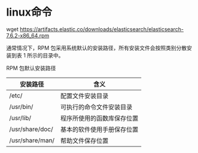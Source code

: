# linux命令

wget https://artifacts.elastic.co/downloads/elasticsearch/elasticsearch-7.6.2-x86_64.rpm

通常情况下，RPM 包采用系统默认的安装路径，所有安装文件会按照类别分散安装到表 1 所示的目录中。

RPM 包默认安装路径

| 安装路径            | 含义            |
|-----------------|---------------|
| /etc/           | 配置文件安装目录      |
| /usr/bin/       | 可执行的命令文件安装目录  |
| /usr/lib/       | 程序所使用的函数库保存位置 |
| /usr/share/doc/ | 基本的软件使用手册保存位置 |
| /usr/share/man/ | 帮助文件保存位置      |
